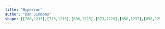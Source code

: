```yaml
---
title: "Hyperion"
author: "Dan Simmons"
shape: [[768,1215],[713,1216],[686,1225],[673,1226],[658,1237],[656,1255],[655,1319],[652,1371],[652,1389],[654,1397],[654,1406],[651,1450],[652,1473],[650,1479],[648,1513],[648,1593],[644,1692],[643,1766],[641,1780],[641,1848],[639,1866],[637,1927],[636,2033],[638,2089],[641,2109],[645,2111],[719,2114],[774,2113],[782,2108],[788,2098],[789,2093],[789,2024],[793,1940],[792,1821],[796,1770],[796,1711],[803,1668],[807,1565],[808,1505],[806,1485],[809,1304],[810,1282],[814,1260],[814,1251],[819,1231],[817,1225],[814,1222],[803,1217],[775,1215]]
---
```

